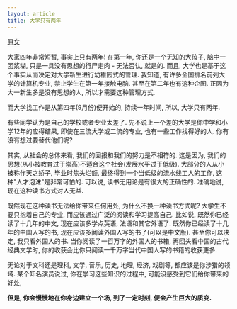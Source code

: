 ```yaml
---
layout: article
title: 大学只有两年
---
```


[原文](http://www.ideawu.net/blog/archives/513.html)


大家四年非常短暂, 事实上只有两年! 在第一年, 你还是一个无知的大孩子, 脑中一团浆糊, 只是一具没有思想的行尸走肉 - 无法否认, 就是的. 而且, 大学也是基于这个事实从而决定对大学新生进行幼稚园式的管理. 我知道, 有许多全国排名前列大学的计算机专业, 禁止学生在第一年接触电脑. 甚至在第二年也有这种企图. 正因为大一新生多是没有思想的人, 所以才需要这种管理方式.

而大学找工作是从第四年(9月份)便开始的, 持续一年时间, 所以, 大学只有两年.


有些同学认为是自己的学校或者专业太差了. 先不说上一个差的大学是你中学和小学12年的应得结果, 即使在三流大学或二流的专业, 也有一些工作找得好的人. 你有没有想过要替代他们呢?

其实, 从社会的总体来看, 我们的回报和我们的努力是不相符的. 这是因为, 我们的思想(从小被教育过于崇高)不适合这个社会(发展水平过于低级). 大部分的人从小被称作天之娇子, 毕业时焦头烂额, 最终得到一个当低级的流水线工人的工作, 这种"人才泡沫"是非常可怕的. 可以说, 读书无用论是有很大的正确性的. 准确地说, 现在这种读书方式对人无益.

既然现在这种读书无法给你带来任何用处, 为什么不换一种读书方式呢? 大学生不要只抱着自己的专业, 而应该通过广泛的阅读和学习提高自己. 比如说, 既然你已经读了十几年的中文, 现在应该多学点英语, 法语和其它外语了. 既然你已经读了十几年的中国人写的书, 现在应该多阅读外国人写的书了(可以是中文版). 甚至你可以决定, 我只看外国人的书. 当你阅读了一百万字的外国人的书箱, 再回头看中国的古代经典文学时, 你的收获会比你只阅读一千万字当代中国人写的书籍的收获更多.

无论对于文科还是理科, 文学, 音乐, 历史, 地理, 经济, 戏剧等, 都应该是你涉猎的领域. 某个知名演员说过, 你在学习这些知识的过程中, 可能没感受到它们给你带来的好处, 


**但是, 你会慢慢地在你身边建立一个场, 到了一定时刻, 便会产生巨大的质变.**